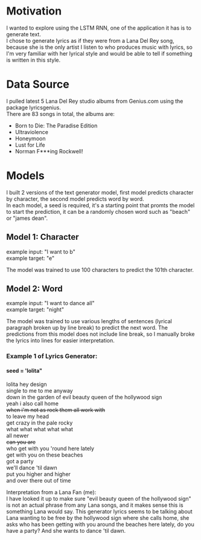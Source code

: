 # Motivation
I wanted to explore using the LSTM RNN, one of the application it has is to generate text.  
I chose to generate lyrics as if they were from a Lana Del Rey song, because she is the only artist I listen to who produces music with lyrics, so I'm very familiar with her lyrical style and would be able to tell if something is written in this style. 

# Data Source
I pulled latest 5 Lana Del Rey studio albums from Genius.com using the package lyricsgenius.  
There are 83 songs in total, the albums are: 
- Born to Die: The Paradise Edition
- Ultraviolence
- Honeymoon
- Lust for Life
- Norman F***ing Rockwell!

# Models
I built 2 versions of the text generator model, first model predicts character by character, the second model predicts word by word.  
In each model, a seed is required, it's a starting point that promts the model to start the prediction, it can be a randomly chosen word such as "beach" or 
"james dean".  

## Model 1: Character
example input: "I want to b"  
example target: "e"  

The model was trained to use 100 characters to predict the 101th character. 


## Model 2: Word
example input: "I want to dance all"  
example target: "night"

The model was trained to use various lengths of sentences (lyrical paragraph broken up by line break) to predict the next word.
The predictions from this model does not include line break, so I manually broke the lyrics into lines for easier interpretation.  
### Example 1 of Lyrics Generator:
#### seed = 'lolita"  
lolita hey design  
single to me to me anyway  
down in the garden of evil beauty queen of the hollywood sign  
yeah i also call home  
~~when i'm not as rock them all work with~~  
to leave my head  
get crazy in the pale rocky  
what what what what what  
all newer  
~~can you are~~  
who get with you 'round here lately  
get with you on these beaches  
got a party  
we'll dance 'til dawn  
put you higher and higher  
and over there out of time  

Interpretation from a Lana Fan (me):  
I have looked it up to make sure "evil beauty queen of the hollywood sign" is not an actual phrase from any Lana songs, and it makes sense this is something Lana would say. This generator lyrics seems to be talking about Lana wanting to be free by the hollywood sign where she calls home, she asks who has been getting with you around the beaches here lately, do you have a party? And she wants to dance 'til dawn.


